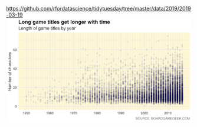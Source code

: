 https://github.com/rfordatascience/tidytuesday/tree/master/data/2019/2019-03-19
![](gametitles.png)
